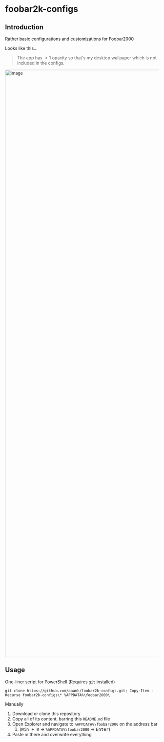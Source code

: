 # foobar2k-configs

## Introduction

Rather basic configurations and customizations for Foobar2000

Looks like this...

> The app has $< 1$ opacity so that's my desktop wallpaper which is not included in the configs.

<img width="1920" alt="image" src="https://user-images.githubusercontent.com/37283437/211133539-50f52a38-17a4-4066-9698-0c6da10a25bd.png">

## Usage

One-liner script for PowerShell (Requires `git` installed)

```
git clone https://github.com/aaanh/foobar2k-configs.git; Copy-Item -Recurse foobar2k-configs\* %APPDATA%\foobar2000\
```

Manually

1. Download or clone this repository
1. Copy all of its content, barring this `README.md` file
1. Open Explorer and navigate to `%APPDATA%\foobar2000` on the address bar
    1. (<kbd>Win + R</kbd> &rightarrow; `%APPDATA%\foobar2000` &rightarrow; <kbd>Enter</kbd>)
1. Paste in there and overwrite everything
